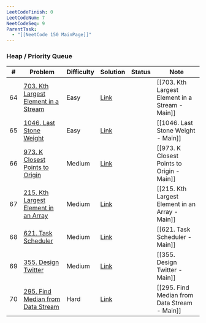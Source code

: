 ```yaml
---
LeetCodeFinish: 0
LeetCodeNum: 7
NeetCodeSeq: 9
ParentTask:
  - "[[NeetCode 150 MainPage]]"
---
```


### Heap / Priority Queue

| #   | Problem                                                                                                | Difficulty | Solution                                                              | Status | Note |
| --- | ------------------------------------------------------------------------------------------------------ | ---------- | --------------------------------------------------------------------- | ------ | ---- |
| 64  | [703. Kth Largest Element in a Stream](https://leetcode.com/problems/kth-largest-element-in-a-stream/) | Easy       | [Link](https://neetcode.io/solutions/kth-largest-element-in-a-stream) |        | [[703. Kth Largest Element in a Stream - Main]] |
| 65  | [1046. Last Stone Weight](https://leetcode.com/problems/last-stone-weight/)                            | Easy       | [Link](https://neetcode.io/solutions/last-stone-weight)               |        | [[1046. Last Stone Weight - Main]] |
| 66  | [973. K Closest Points to Origin](https://leetcode.com/problems/k-closest-points-to-origin/)           | Medium     | [Link](https://neetcode.io/solutions/k-closest-points-to-origin)      |        | [[973. K Closest Points to Origin - Main]] |
| 67  | [215. Kth Largest Element in an Array](https://leetcode.com/problems/kth-largest-element-in-an-array/) | Medium     | [Link](https://neetcode.io/solutions/kth-largest-element-in-an-array) |        | [[215. Kth Largest Element in an Array - Main]] |
| 68  | [621. Task Scheduler](https://leetcode.com/problems/task-scheduler/)                                   | Medium     | [Link](https://neetcode.io/solutions/task-scheduler)                  |        | [[621. Task Scheduler - Main]] |
| 69  | [355. Design Twitter](https://leetcode.com/problems/design-twitter/)                                   | Medium     | [Link](https://neetcode.io/solutions/design-twitter)                  |        | [[355. Design Twitter - Main]] |
| 70  | [295. Find Median from Data Stream](https://leetcode.com/problems/find-median-from-data-stream/)       | Hard       | [Link](https://neetcode.io/solutions/find-median-from-data-stream)    |        | [[295. Find Median from Data Stream - Main]] |
